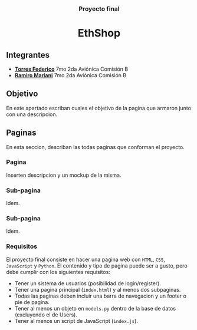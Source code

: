 <div align=center>

### Proyecto final

# EthShop

</div>

## Integrantes

- [**Torres Federico**](https://github.com/FedericoTorres233) 7mo 2da Aviónica Comisión B
- [**Ramiro Mariani**](https://github.com/RamiroMariani) 7mo 2da Aviónica Comisión B

## Objetivo

En este apartado escriban cuales el objetivo de la pagina que armaron junto con una descripcion.

## Paginas

En esta seccion, describan las todas paginas que conforman el proyecto.

### Pagina

Inserten descripcion y un mockup de la misma.

### Sub-pagina

Idem.

### Sub-pagina

Idem.

### Requisitos

El proyecto final consiste en hacer una pagina web con `HTML`, `CSS`, `JavaScript` y `Python`. El contenido y tipo de pagina puede ser a gusto, pero debe cumplir con los siguientes requisitos:

- Tener un sistema de usuarios (posibilidad de login/register).
- Tener una pagina principal (`index.html`) y al menos dos subpaginas.
- Todas las paginas deben incluir una barra de navegacion y un footer o pie de pagina.
- Tener al menos un objeto en `models.py` dentro de la base de datos (excluyendo el de Users).
- Tener al menos un script de JavaScript (`index.js`).
